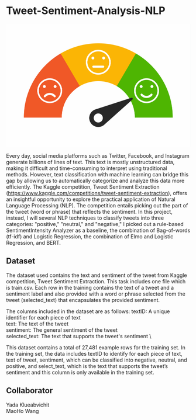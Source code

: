 # Tweet-Sentiment-Analysis-NLP

![Twitter Sentimental](64814-shutterstock_1073953772.jpeg)

Every day, social media platforms such as Twitter, Facebook, and Instagram generate billions of lines of text. This text is mostly unstructured data, making it difficult and time-consuming to interpret using traditional methods. However, text classification with machine learning can bridge this gap by allowing us to automatically categorize and analyze this data more efficiently. The Kaggle competition, Tweet Sentiment Extraction (https://www.kaggle.com/competitions/tweet-sentiment-extraction), offers an insightful opportunity to explore the practical application of Natural Language Processing (NLP). The competition entails picking out the part of the tweet (word or phrase) that reflects the sentiment. In this project, instead, I will several NLP techniques to classify tweets into three categories: "positive," "neutral," and "negative," I picked out a rule-based SentimentIntensity Analyzer as a baseline, the combination of Bag-of-words (tf-idf) and Logistic Regression, the combination of Elmo and Logistic Regression, and BERT.

## Dataset

The dataset used contains the text and sentiment of the tweet from Kaggle competition, Tweet Sentiment Extraction. This task includes one file which is train.csv. Each row in the training contains the text of a tweet and a sentiment label and also provided with a word or phrase selected from the tweet (selected_text) that encapsulates the provided sentiment.

The columns included in the dataset are as follows:
textID: A unique identifier for each piece of text\
text: The text of the tweet\
sentiment: The general sentiment of the tweet\
selected_text: The text that supports the tweet's sentiment \

This dataset contains a total of 27,481 example rows for the training set. In the training set, the data includes textID to identify for each piece of text, text of tweet, sentiment, which can be classified into negative, neutral, and positive, and select_text, which is the text that supports the tweet’s sentiment and this column is only available in the training set. 


## Collaborator
Yada Klueabvichit\
MaoHo Wang
